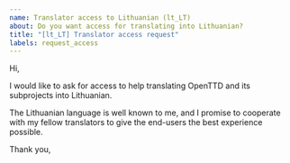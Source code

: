 ```yaml
---
name: Translator access to Lithuanian (lt_LT)
about: Do you want access for translating into Lithuanian?
title: "[lt_LT] Translator access request"
labels: request_access
---
```


<!-- translator: lt_LT -->
<!-- Please do not edit the header of this template. If you have something to add, do this at the end. -->

Hi,

I would like to ask for access to help translating OpenTTD and its subprojects into Lithuanian.

The Lithuanian language is well known to me, and I promise to cooperate with my fellow translators to give the end-users the best experience possible.

<!-- DO NOT modify anything above this line; feel free to add a personal touch below this line -->

Thank you,
